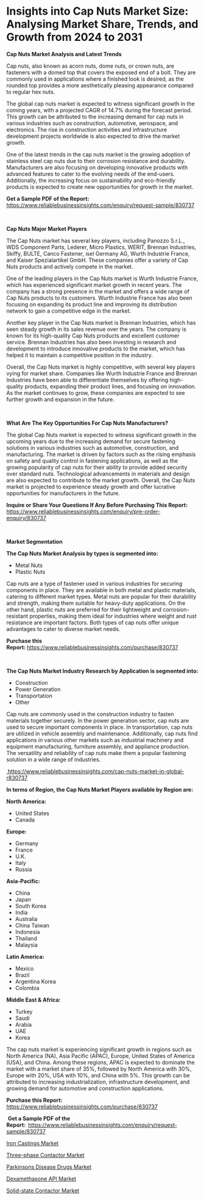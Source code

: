 <p><h1>Insights into Cap Nuts Market Size: Analysing Market Share, Trends, and Growth from 2024 to 2031</h1></p><p><strong>Cap Nuts Market Analysis and Latest Trends</strong></p>
<p><p>Cap nuts, also known as acorn nuts, dome nuts, or crown nuts, are fasteners with a domed top that covers the exposed end of a bolt. They are commonly used in applications where a finished look is desired, as the rounded top provides a more aesthetically pleasing appearance compared to regular hex nuts.</p><p>The global cap nuts market is expected to witness significant growth in the coming years, with a projected CAGR of 14.7% during the forecast period. This growth can be attributed to the increasing demand for cap nuts in various industries such as construction, automotive, aerospace, and electronics. The rise in construction activities and infrastructure development projects worldwide is also expected to drive the market growth.</p><p>One of the latest trends in the cap nuts market is the growing adoption of stainless steel cap nuts due to their corrosion resistance and durability. Manufacturers are also focusing on developing innovative products with advanced features to cater to the evolving needs of the end-users. Additionally, the increasing focus on sustainability and eco-friendly products is expected to create new opportunities for growth in the market.</p></p>
<p><strong>Get a Sample PDF of the Report:&nbsp;</strong> <a href="https://www.reliablebusinessinsights.com/enquiry/request-sample/830737">https://www.reliablebusinessinsights.com/enquiry/request-sample/830737</a></p>
<p>&nbsp;</p>
<p><strong>Cap Nuts Major Market Players</strong></p>
<p><p>The Cap Nuts market has several key players, including Panozzo S.r.L., WDS Component Parts, Lederer, Micro Plastics, WERIT, Brennan Industries, Skiffy, BULTE, Canco Fastener, isel Germany AG, Wurth Industrie France, and Kaiser Spezialartikel GmbH. These companies offer a variety of Cap Nuts products and actively compete in the market.</p><p>One of the leading players in the Cap Nuts market is Wurth Industrie France, which has experienced significant market growth in recent years. The company has a strong presence in the market and offers a wide range of Cap Nuts products to its customers. Wurth Industrie France has also been focusing on expanding its product line and improving its distribution network to gain a competitive edge in the market.</p><p>Another key player in the Cap Nuts market is Brennan Industries, which has seen steady growth in its sales revenue over the years. The company is known for its high-quality Cap Nuts products and excellent customer service. Brennan Industries has also been investing in research and development to introduce innovative products to the market, which has helped it to maintain a competitive position in the industry.</p><p>Overall, the Cap Nuts market is highly competitive, with several key players vying for market share. Companies like Wurth Industrie France and Brennan Industries have been able to differentiate themselves by offering high-quality products, expanding their product lines, and focusing on innovation. As the market continues to grow, these companies are expected to see further growth and expansion in the future.</p></p>
<p>&nbsp;</p>
<p><strong>What Are The Key Opportunities For Cap Nuts Manufacturers?</strong></p>
<p><p>The global Cap Nuts market is expected to witness significant growth in the upcoming years due to the increasing demand for secure fastening solutions in various industries such as automotive, construction, and manufacturing. The market is driven by factors such as the rising emphasis on safety and quality control in fastening applications, as well as the growing popularity of cap nuts for their ability to provide added security over standard nuts. Technological advancements in materials and design are also expected to contribute to the market growth. Overall, the Cap Nuts market is projected to experience steady growth and offer lucrative opportunities for manufacturers in the future.</p></p>
<p><strong>Inquire or Share Your Questions If Any Before Purchasing This Report:</strong> <a href="https://www.reliablebusinessinsights.com/enquiry/pre-order-enquiry/830737">https://www.reliablebusinessinsights.com/enquiry/pre-order-enquiry/830737</a></p>
<p>&nbsp;</p>
<p><strong>Market Segmentation</strong></p>
<p><strong>The Cap Nuts Market Analysis by types is segmented into:</strong></p>
<p><ul><li>Metal Nuts</li><li>Plastic Nuts</li></ul></p>
<p><p>Cap nuts are a type of fastener used in various industries for securing components in place. They are available in both metal and plastic materials, catering to different market types. Metal nuts are popular for their durability and strength, making them suitable for heavy-duty applications. On the other hand, plastic nuts are preferred for their lightweight and corrosion-resistant properties, making them ideal for industries where weight and rust resistance are important factors. Both types of cap nuts offer unique advantages to cater to diverse market needs.</p></p>
<p><strong>Purchase this Report:&nbsp;</strong><a href="https://www.reliablebusinessinsights.com/purchase/830737">https://www.reliablebusinessinsights.com/purchase/830737</a></p>
<p>&nbsp;</p>
<p><strong>The Cap Nuts Market Industry Research by Application is segmented into:</strong></p>
<p><ul><li>Construction</li><li>Power Generation</li><li>Transportation</li><li>Other</li></ul></p>
<p><p>Cap nuts are commonly used in the construction industry to fasten materials together securely. In the power generation sector, cap nuts are used to secure important components in place. In transportation, cap nuts are utilized in vehicle assembly and maintenance. Additionally, cap nuts find applications in various other markets such as industrial machinery and equipment manufacturing, furniture assembly, and appliance production. The versatility and reliability of cap nuts make them a popular fastening solution in a wide range of industries.</p></p>
<p><a href="https://www.reliablebusinessinsights.com/cap-nuts-market-in-global-r830737">&nbsp;https://www.reliablebusinessinsights.com/cap-nuts-market-in-global-r830737</a></p>
<p><strong>In terms of Region, the Cap Nuts Market Players available by Region are:</strong></p>
<p>
    <p> <strong> North America: </strong>
        <ul>
            <li>United States</li>
            <li>Canada</li>
        </ul>
        </p> 
    <p> <strong> Europe: </strong>
        <ul>
            <li>Germany</li>
            <li>France</li>
            <li>U.K.</li>
            <li>Italy</li>
            <li>Russia</li>
        </ul>
        </p> 
    <p> <strong> Asia-Pacific: </strong>
        <ul>
            <li>China</li>
            <li>Japan</li>
            <li>South Korea</li>
            <li>India</li>
            <li>Australia</li>
            <li>China Taiwan</li>
            <li>Indonesia</li>
            <li>Thailand</li>
            <li>Malaysia</li>
        </ul>
        </p> 
    <p> <strong> Latin America: </strong>
        <ul>
            <li>Mexico</li>
            <li>Brazil</li>
            <li>Argentina Korea</li>
            <li>Colombia</li>
        </ul>
        </p> 
    <p> <strong> Middle East & Africa: </strong>
        <ul>
            <li>Turkey</li>
            <li>Saudi</li>
            <li>Arabia</li>
            <li>UAE</li>
            <li>Korea</li>
        </ul>
    </p>
    </p>
<p><p>The cap nuts market is experiencing significant growth in regions such as North America (NA), Asia Pacific (APAC), Europe, United States of America (USA), and China. Among these regions, APAC is expected to dominate the market with a market share of 35%, followed by North America with 30%, Europe with 20%, USA with 10%, and China with 5%. This growth can be attributed to increasing industrialization, infrastructure development, and growing demand for automotive and construction applications.</p></p>
<p><strong>Purchase this Report: </strong><a href="https://www.reliablebusinessinsights.com/purchase/830737">https://www.reliablebusinessinsights.com/purchase/830737</a></p>
<p>&nbsp;<strong>Get a Sample PDF of the Report:&nbsp;&nbsp;</strong><a href="https://www.reliablebusinessinsights.com/enquiry/request-sample/830737">https://www.reliablebusinessinsights.com/enquiry/request-sample/830737</a></p>
<p><strong></strong></p>
<p><p><a href="https://issuu.com/reportprime-2/docs/iron-castings-market-size-2030.pptx">Iron Castings Market</a></p><p><a href="https://github.com/colme52/Market-Research-Report-List-1/blob/main/three-phase-contactor-market.md">Three-phase Contactor Market</a></p><p><a href="https://www.linkedin.com/pulse/global-parkinsons-disease-drugs-market-opportunities-forecast-bx6ff">Parkinsons Disease Drugs Market</a></p><p><a href="https://www.linkedin.com/pulse/dexamethasone-api-market-size-segmentation-trends-growth-analysis-0xrhf">Dexamethasone API Market</a></p><p><a href="https://github.com/gerrikabranch52024/Market-Research-Report-List-1/blob/main/solid-state-contactor-market.md">Solid-state Contactor Market</a></p></p>